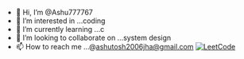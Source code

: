 - 👋 Hi, I’m @Ashu777767
- 👀 I’m interested in ...coding
- 🌱 I’m currently learning ...c
- 💞️ I’m looking to collaborate on ...system design
- 📫 How to reach me ...@ashutosh2006jha@gmail.com
[![LeetCode](https://img.shields.io/badge/LeetCode-000000?style=for-the-badge&logo=LeetCode&logoColor=#FFA116)](https://leetcode.com/TN08VQAYue)


<!---
Ashu777767/Ashu777767 is a ✨ special ✨ repository because its `README.md` (this file) appears on your GitHub profile.
You can click the Preview link to take a look at your changes.
--->
